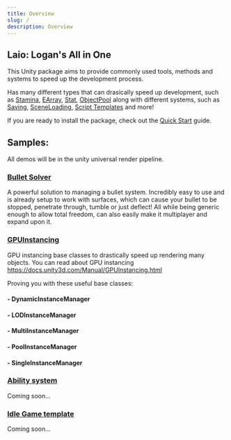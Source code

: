 ```yaml
---
title: Overview
slug: /
description: Overview
---
```


## Laio: Logan's All in One

This Unity package aims to provide commonly used tools, methods and systems to speed up the development process.

Has many different types that can drasically speed up development, such as [Stamina](/), [EArray](/), [Stat](/), [ObjectPool](/) along with different systems, such as [Saving](/), [SceneLoading](/), [Script Templates](/LaioEditor/TemplateEditor/) and more!

If you are ready to install the package, check out the [Quick Start](/QuickStart) guide.

## Samples:

All demos will be in the unity universal render pipeline. 

### [Bullet Solver](/Samples/BulletSolver)

A powerful solution to managing a bullet system. Incredibly easy to use and is already setup to work with surfaces, which can cause your bullet to be stopped, penetrate through, tumble or just deflect!
All while being generic enough to allow total freedom, can also easily make it multiplayer and expand upon it.

### [GPUInstancing](/)

GPU instancing base classes to drastically speed up rendering many objects. You can read about GPU instancing https://docs.unity3d.com/Manual/GPUInstancing.html

Proving you with these useful base classes:

#### - DynamicInstanceManager
#### - LODInstanceManager
#### - MultiInstanceManager
#### - PoolInstanceManager
#### - SingleInstanceManager

### [Ability system](/)

Coming soon...

### [Idle Game template](/)

Coming soon...